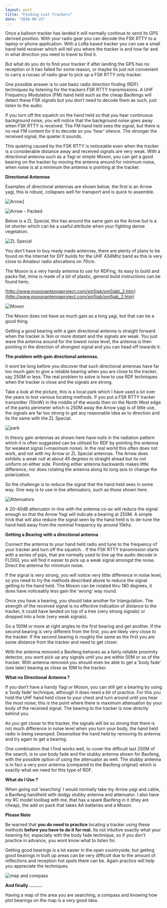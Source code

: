 ```yaml
---
layout: post
title: "Finding Lost Trackers"
date: "2016-06-23"
---
```


Once a balloon tracker has landed it will normally continue to send its GPS derived position. With your radio gear you can decode the FSK RTTY to a laptop or phone application. With a LoRa based tracker you can use a small hand held receiver which will tell you where the tracker is and how far and in what direction you need to travel to find it.

But what do you do to find your tracker if after landing the GPS has no reception or it has failed for some reason, or maybe its just not convenient to carry a rucsac of radio gear to pick up a FSK RTTY only tracker.

One possible answer is to use basic radio direction finding (RDF) techniques by listening for the trackers FSK RTTY transmissions. A UHF Frequency Modulation (FM) hand held such as the cheap Baofengs will detect these FSK signals but you don’t need to decode them as such, just listen to the audio.

If you turn off the squelch on the hand held so that you hear continuous background noise, you will notice that the background noise goes away when FSK RTTY is received. The FM hand held sees the signal, but there is no real FM content for it to decode so you ‘hear’ silence. The stronger the received signal, the quieter it sounds.

This quieting caused by the FSK RTTY is noticeable even when the tracker is a considerable distance away and received signals are very weak. With a directional antenna such as a Yagi or simple Moxon, you can get a good bearing on the tracker by moving the antenna around for minimum noise, when noise is at a minimum the antenna is pointing at the tracker.

**Directional Antennas**

Examples of directional antennas are shown below, the first is an Arrow yagi, this is robust, collapses well for transport and is quick to assemble.

![Arrow](/images/Arrow_thumb.jpg "Arrow")]

![Arrow - Packed](/images/Arrow-Packed_thumb.jpg "Arrow - Packed")

Below is a ZL Special, this has around the same gain as the Arrow but is a lot shorter which can be a useful attribute when your fighting dense vegetation.

![ZL Special](/images/ZL-Special_thumb.jpg "ZL Special")


You don’t have to buy ready made antennas, there are plenty of plans to be found on the Internet for DIY builds for the UHF 434Mhz band as this is very close to Amateur radio allocations on 70cm.

The Moxon is a very handy antenna to use for RDFing, its easy to build and packs flat, mine is made of a bit of plastic, general build instructions can be found here;.

[http://www.moxonantennaproject.com/sm5jab/sm5jab\_2.htm](http://www.moxonantennaproject.com/sm5jab/sm5jab_2.htm)

![Moxon](/images/Moxon_thumb.jpg "Moxon")


The Moxon does not have as much gain as a long yagi, but that can be a good thing.

Getting a good bearing with a gain directional antenna is straight forward when the tracker is 1km or more distant and the signals are weak. You just wave the antenna around for the lowest noise level, the antenna is then pointing in the direction of strongest signal and you can head off towards it.

**The problem with gain directional antennas.**

It wont be long before you discover that such directional antennas have far too much gain to give a reliable bearing when you are close to the tracker, say 250M or less. The real problem to solve is how to use RDF techniques when the tracker is close and the signals are strong.

Take a look at the picture, this is a local park which I have used a lot over the years to test various locating methods. If you put a FSK RTTY tracker transmitter (10mW) in the middle of the woods then on the North West edge of the parks perimeter which is 250M away the Arrow yagi is of little use, the signals are far too strong to get any reasonable idea as to direction and its the same with the ZL Special.

![park](/images/park_thumb.jpg "park")


In theory gain antennas as shown here have nulls in the radiation pattern which it is often suggested can be utilised for RDF by pointing the antenna for weakest signal (=maximum noise). In the real world this often does not work, and not with my Arrow or ZL Special antennas. The Arrow does exhibits a weak null at about 45 degrees to straight ahead but its not uniform on either side. Pointing either antenna backwards makes little difference, nor does rotating the antenna along its long axis to change the polarization.

So the challenge is to reduce the signal that the hand held sees in some way. One way is to use in line attenuators, such as those shown here.

![Attenuators](/images/Attenuators_thumb.jpg "Attenuators")


A 20-40dB attenuator in-line with the antenna co-ax will reduce the signal enough so that the Arrow Yagi will indicate a bearing at 250M. A simple trick that will also reduce the signal seen by the hand held is to de-tune the hand held away from the nominal frequency by around 10khz.

**Getting a Bearing** **with a directional antenna**

Connect the antenna to your hand held radio and tune to the frequency of your tracker and turn off the squelch. . If the FSK RTTY transmission starts with a series of pips, that are normally used to line up the audio decode in FLDIGI, you will find it easier to pick up a weak signal amongst the noise. Direct the antenna for minimum noise.

If the signal is very strong, you will notice very little difference in noise level, so you need to try the methods described above to reduce the signal getting to the hand held. The Moxon can be rotated thru 180 degrees, it does have noticeably less gain the ‘wrong’ way round.

Once you have a bearing, you should take another for triangulation. The strength of the received signal is no effective indication of distance to the tracker, it could have landed on top of a tree (very strong signals) or dropped into a hole (very weak signals).

Go a 100M or more at right angles to the first bearing and get another. If the second bearing is very different from the first, you are likely very close to the tracker. If the second bearing is roughly the same as the first you are some distance from the tracker and need to get closer.

With the antenna removed a Baofeng behaves as a fairly reliable proximity detector, you wont pick up any signals until you are within 50M or so of the tracker. With antenna removed you should even be able to get a ‘body fade’ (see later) bearing as close as 10M to the tracker.

**What no Directional Antenna ?**

If you don’t have a handy Yagi or Moxon, you can still get a bearing by using a ‘body fade’ technique, although it does need a bit of practice. For this you hold the UHF hand held close to your chest and turn around until you hear the most noise; this is the point where there is maximum attenuation by your body of the received signal. The bearing to the tracker is now directly behind you.

As you get closer to the tracker, the signals will be so strong that there is not much difference in noise level when you turn your body, the hand held radio is being swamped. Desensitise the hand held by removing its antenna and try again to get a bearing.

One combination that I find works well, to cover the difficult last 250M of the search, is to use body fade and the stubby antenna shown for Baofeng, with the possible option of using the attenuator as well. The stubby antenna is in fact a very poor antenna (compared to the Baofeng original) which is exactly what we need for this type of RDF.

**What do I Use ?**

When going out ‘searching’ I would normally take my Arrow yagi and cable, a Baofeng handheld with dodgy stubby antenna and attenuator. I also have my RC model toolbag with me, that has a spare Baofeng in it (they are cheap), the add on pack that takes AA batteries and a Moxon.

**Please Note**

Be warned that **you do need to practice** locating a tracker using these methods **before you have to do it for real.** Its not intuitive exactly what your listening for, especially with the body fade technique, so if you don’t practice in advance, you wont know what to listen for.

Getting good bearings is a lot easier in the open countryside, but getting good bearings in built up areas can be very difficult due to the amount of reflections and reception hot spots there can be. Again practice will help you appreciate the techniques.
 
![map and compass](/images/map-and-compass_thumb.jpg "map and compass")


**And finally ……...**

Having a map of the area you are searching, a compass and knowing how plot bearings on the map is a very good idea.
